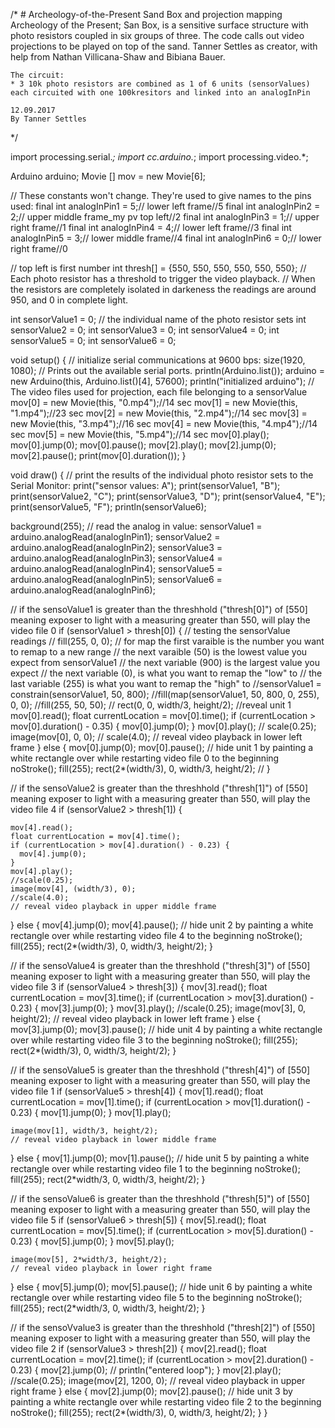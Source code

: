 /*
	# Archeology-of-the-Present
  Sand Box and projection mapping
	Archeology of the Present; San Box, is a sensitive surface structure with photo resistors coupled in six groups of three.
  The code calls out video projections to be played on top of the sand. Tanner Settles as creator, with help from Nathan Villicana-Shaw and Bibiana Bauer.

	The circuit:
	* 3 10k photo resistors are combined as 1 of 6 units (sensorValues) each circuited with one 100kresitors and linked into an analogInPin

	12.09.2017
	By Tanner Settles

*/

import processing.serial.*;
import cc.arduino.*;
import processing.video.*;

Arduino arduino;
Movie [] mov = new Movie[6];

// These constants won't change. They're used to give names to the pins used:
final int analogInPin1 = 5;// lower left frame//5
final int analogInPin2 = 2;// upper middle frame_my pv top left//2
final int analogInPin3 = 1;// upper right frame//1
final int analogInPin4 = 4;// lower left frame//3
final int analogInPin5 = 3;// lower middle frame//4
final int analogInPin6 = 0;// lower right frame//0

// top left is first number 
int thresh[] = {550, 550, 550, 
  550, 550, 550}; // Each photo resistor has a threshold to trigger the video playback. 
// When the resistors are completely isolated in darkeness the readings are around 950, and 0 in complete light.

int sensorValue1 = 0; // the individual name of the photo resistor sets
int sensorValue2 = 0;
int sensorValue3 = 0;
int sensorValue4 = 0;
int sensorValue5 = 0;
int sensorValue6 = 0;

void setup() {
  // initialize serial communications at 9600 bps:
  size(1920, 1080);
  // Prints out the available serial ports.
  println(Arduino.list());
  arduino = new Arduino(this, Arduino.list()[4], 57600);
  println("initialized arduino");
  // The video files used for projection, each file belonging to a sensorValue
  mov[0] = new Movie(this, "0.mp4");//14 sec
  mov[1] = new Movie(this, "1.mp4");//23 sec
  mov[2] = new Movie(this, "2.mp4");//14 sec
  mov[3] = new Movie(this, "3.mp4");//16 sec
  mov[4] = new Movie(this, "4.mp4");//14 sec
  mov[5] = new Movie(this, "5.mp4");//14 sec
  mov[0].play();
  mov[0].jump(0);
  mov[0].pause();
  mov[2].play();
  mov[2].jump(0);
  mov[2].pause();
  print(mov[0].duration());
}

void draw() {
  // print the results of the individual photo resistor sets to the Serial Monitor:
  print("sensor values: A");
  print(sensorValue1, "B");
  print(sensorValue2, "C");
  print(sensorValue3, "D");
  print(sensorValue4, "E");
  print(sensorValue5, "F");
  println(sensorValue6);

  background(255);
  // read the analog in value:
  sensorValue1 = arduino.analogRead(analogInPin1);
  sensorValue2 = arduino.analogRead(analogInPin2);
  sensorValue3 = arduino.analogRead(analogInPin3);
  sensorValue4 = arduino.analogRead(analogInPin4);
  sensorValue5 = arduino.analogRead(analogInPin5);
  sensorValue6 = arduino.analogRead(analogInPin6);

  //  if the sensoValue1 is greater than the threshhold ("thresh[0]") of [550] meaning exposer to light with a measuring greater than 550, will play the video file 0 
  if (sensorValue1 > thresh[0]) {
    // testing the sensorValue readings 
    // fill(255, 0, 0);
    // for map the first varaible is the number you want to remap to a new range
    // the next varaible (50) is the lowest value you expect from sensorValue1
    // the next variable (900) is the largest value you expect
    // the next variable (0), is what you want to remap the "low" to
    // the last variable (255) is what you want to remap the "high" to
    //sensorValue1 = constrain(sensorValue1, 50, 800);
    //fill(map(sensorValue1, 50, 800, 0, 255), 0, 0);
    //fill(255, 50, 50);
    // rect(0, 0, width/3, height/2);
    //reveal unit 1
    mov[0].read();
    float currentLocation = mov[0].time();
    if (currentLocation > mov[0].duration() - 0.35) {
      mov[0].jump(0);
    }
    mov[0].play();
    // scale(0.25);
    image(mov[0], 0, 0);
    // scale(4.0);
    // reveal video playback in lower left frame
  } else {
    mov[0].jump(0);
    mov[0].pause();
    // hide unit 1 by painting a white rectangle over while restarting video file 0 to the beginning
    noStroke();
    fill(255);
    rect(2*(width/3), 0, width/3, height/2); //
  }

  //  if the sensoValue2 is greater than the threshhold ("thresh[1]") of [550] meaning exposer to light with a measuring greater than 550, will play the video file 4
  if (sensorValue2 > thresh[1]) {

    mov[4].read();
    float currentLocation = mov[4].time();
    if (currentLocation > mov[4].duration() - 0.23) {
      mov[4].jump(0);
    }
    mov[4].play();
    //scale(0.25);
    image(mov[4], (width/3), 0);
    //scale(4.0);
    // reveal video playback in upper middle frame
  } else {
    mov[4].jump(0);
    mov[4].pause();
    // hide unit 2 by painting a white rectangle over while restarting video file 4 to the beginning
    noStroke();
    fill(255);
    rect(2*(width/3), 0, width/3, height/2);
  }


  //  if the sensoValue4 is greater than the threshhold ("thresh[3]") of [550] meaning exposer to light with a measuring greater than 550, will play the video file 3
  if (sensorValue4 > thresh[3]) {
    mov[3].read();
    float currentLocation = mov[3].time();
    if (currentLocation > mov[3].duration() - 0.23) {
      mov[3].jump(0);
    }
    mov[3].play();
    //scale(0.25);
    image(mov[3], 0, height/2); 
    // reveal video playback in lower left frame
  } else {
    mov[3].jump(0);
    mov[3].pause();
    // hide unit 4 by painting a white rectangle over while restarting video file 3 to the beginning
    noStroke();
    fill(255);
    rect(2*(width/3), 0, width/3, height/2);
  }

  //  if the sensoValue5 is greater than the threshhold ("thresh[4]") of [550] meaning exposer to light with a measuring greater than 550, will play the video file 1
  if (sensorValue5 > thresh[4]) {
    mov[1].read();
    float currentLocation = mov[1].time();
    if (currentLocation > mov[1].duration() - 0.23) {
      mov[1].jump(0);
    }
    mov[1].play();

    image(mov[1], width/3, height/2); 
    // reveal video playback in lower middle frame
  } else {
    mov[1].jump(0);
    mov[1].pause();
    // hide unit 5 by painting a white rectangle over while restarting video file 1 to the beginning
    noStroke();
    fill(255);
    rect(2*width/3, 0, width/3, height/2);
  }

  //  if the sensoValue6 is greater than the threshhold ("thresh[5]") of [550] meaning exposer to light with a measuring greater than 550, will play the video file 5
  if (sensorValue6 > thresh[5]) {
    mov[5].read();
    float currentLocation = mov[5].time();
    if (currentLocation > mov[5].duration() - 0.23) {
      mov[5].jump(0);
    }
    mov[5].play();

    image(mov[5], 2*width/3, height/2);  
    // reveal video playback in lower right frame
  } else {
    mov[5].jump(0);
    mov[5].pause();
    // hide unit 6 by painting a white rectangle over while restarting video file 5 to the beginning
    noStroke();
    fill(255);
    rect(2*width/3, 0, width/3, height/2);
  }

  //  if the sensoVvalue3 is greater than the threshhold ("thresh[2]") of [550] meaning exposer to light with a measuring greater than 550, will play the video file 2
  if (sensorValue3 > thresh[2]) {
    mov[2].read();
    float currentLocation = mov[2].time();
    if (currentLocation > mov[2].duration() - 0.23) {
      mov[2].jump(0);
      // println("entered loop");
    }
    mov[2].play();
    //scale(0.25);
    image(mov[2], 1200, 0);
    // reveal video playback in upper right frame
  } else {
    mov[2].jump(0);
    mov[2].pause();
    // hide unit 3 by painting a white rectangle over while restarting video file 2 to the beginning
    noStroke();
    fill(255);
    rect(2*(width/3), 0, width/3, height/2);
  }
}
